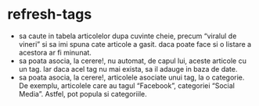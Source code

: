 refresh-tags
============
- sa caute in tabela articolelor dupa cuvinte cheie, precum “viralul de vineri” si sa imi spuna cate articole a gasit. daca poate face si o listare a acestora ar fi minunat.
- sa poata asocia, la cerere!, nu automat, de capul lui, aceste articole cu un tag. Iar daca acel tag nu mai exista, sa il adauge in baza de date.
- sa poata asocia, la cerere!, articolele asociate unui tag, la o categorie. De exemplu, articolele care au tagul “Facebook”, categoriei “Social Media”. Astfel, pot popula si categoriile.
